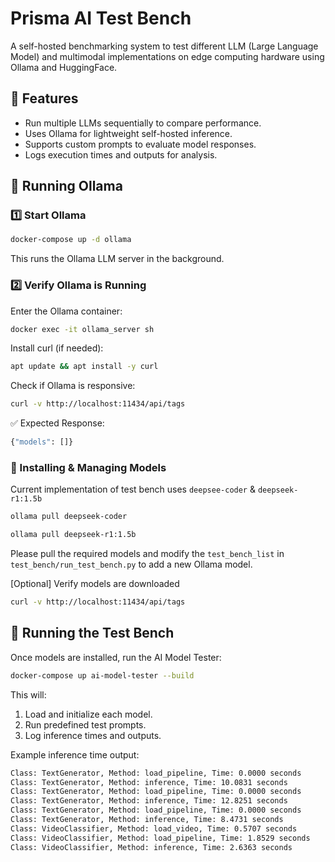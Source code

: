 # Prisma AI Test Bench

A self-hosted benchmarking system to test different LLM (Large Language Model) and multimodal implementations on edge computing hardware using Ollama and HuggingFace.

## 📌 Features
- Run multiple LLMs sequentially to compare performance.
- Uses Ollama for lightweight self-hosted inference.
- Supports custom prompts to evaluate model responses.
- Logs execution times and outputs for analysis.


## 🚀 Running Ollama

### 1️⃣ Start Ollama
```bash
docker-compose up -d ollama
```

This runs the Ollama LLM server in the background.

### 2️⃣ Verify Ollama is Running
Enter the Ollama container:

```bash
docker exec -it ollama_server sh
```

Install curl (if needed):
```bash
apt update && apt install -y curl
```

Check if Ollama is responsive:

```bash
curl -v http://localhost:11434/api/tags
```

✅ Expected Response:
```bash
{"models": []}
```

### 🧠 Installing & Managing Models
Current implementation of test bench uses `deepsee-coder` & `deepseek-r1:1.5b`
```bash
ollama pull deepseek-coder
```
```bash
ollama pull deepseek-r1:1.5b
```

Please pull the required models and modify the `test_bench_list` in `test_bench/run_test_bench.py` to add a new Ollama model.

[Optional] Verify models are downloaded
```bash
curl -v http://localhost:11434/api/tags
```



## 📝 Running the Test Bench
Once models are installed, run the AI Model Tester:
```bash
docker-compose up ai-model-tester --build
```


This will:

1. Load and initialize each model.
2. Run predefined test prompts.
3. Log inference times and outputs.


Example inference time output:
```bash
Class: TextGenerator, Method: load_pipeline, Time: 0.0000 seconds
Class: TextGenerator, Method: inference, Time: 10.0831 seconds
Class: TextGenerator, Method: load_pipeline, Time: 0.0000 seconds
Class: TextGenerator, Method: inference, Time: 12.8251 seconds
Class: TextGenerator, Method: load_pipeline, Time: 0.0000 seconds
Class: TextGenerator, Method: inference, Time: 8.4731 seconds
Class: VideoClassifier, Method: load_video, Time: 0.5707 seconds
Class: VideoClassifier, Method: load_pipeline, Time: 1.8529 seconds
Class: VideoClassifier, Method: inference, Time: 2.6363 seconds
```
